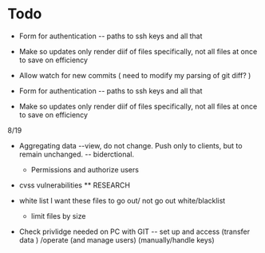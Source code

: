# Todo
* Form for authentication -- paths to ssh keys and all that 

* Make so updates only render diif of files specifically, not all files at once to save on efficiency

* Allow watch for new commits ( need to modify my parsing of git diff? )

* Form for authentication -- paths to ssh keys and all that 
 
* Make so updates only render diif of files specifically, not all files at once to save on efficiency


8/19

* Aggregating data --view, do not change. Push only to clients, but to remain unchanged.  -- biderctional.

    * Permissions and authorize users
* cvss vulnerabilities ** RESEARCH
* white list I want these files to go out/ not go out white/blacklist 
    * limit files by size

* Check privlidge needed on PC with GIT -- set up and access (transfer data ) /operate (and manage users) (manually/handle keys)

